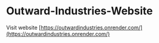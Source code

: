 # Outward-Industries-Website

Visit website [https://outwardindustries.onrender.com/](https://outwardindustries.onrender.com/)
